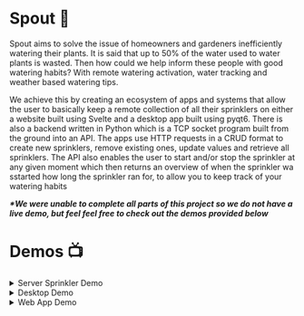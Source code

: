 # Spout :house_with_garden:
Spout aims to solve the issue of homeowners and gardeners inefficiently watering their plants. It is said that up to 50% of the water used to water plants is wasted. Then how could we help inform these people with good watering habits? With remote watering activation, water tracking and weather based watering tips.

We achieve this by creating an ecosystem of apps and systems that allow the user to basically keep a remote collection of all their sprinklers on either a website built using Svelte and a desktop app built using pyqt6. There is also a backend written in Python which is a TCP socket program built from the ground into an API. The apps use HTTP requests in a CRUD format to create new sprinklers, remove existing ones, update values and retrieve all sprinklers. The API also enables the user to start and/or stop the sprinkler at any given moment which then returns an overview of when the sprinkler wa sstarted how long the sprinkler ran for, to allow you to keep track of your watering habits

<b><i>*We were unable to complete all parts of this project so we do not have a live demo, but feel feel free to check out the demos provided below</i></b>

# Demos :tv:

<details>
  <summary>Server Sprinkler Demo</summary>
  <img src="gifs and screenshots/client.gif" alt="A GIF of the server interactions" height="450">
  <img src="gifs and screenshots/server.gif" alt="A GIF of the server interactions" height="450">
</details>

<details>
  <summary>Desktop Demo</summary>
  <img src="gifs and screenshots/desktop.gif" alt="A GIF of the desktop app" height="450">
</details>

<details>
  <summary>Web App Demo</summary>
  <img src="gifs and screenshots/client.gif" alt="A GIF of the web app" height="450">
</details>
